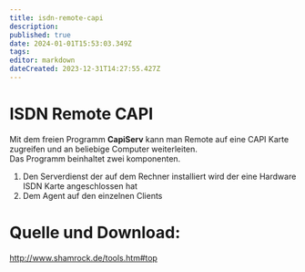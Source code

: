 ```yaml
---
title: isdn-remote-capi
description: 
published: true
date: 2024-01-01T15:53:03.349Z
tags: 
editor: markdown
dateCreated: 2023-12-31T14:27:55.427Z
---
```


# ISDN Remote CAPI

Mit dem freien Programm **CapiServ** kann man Remote auf eine CAPI Karte zugreifen und an beliebige Computer weiterleiten.  
Das Programm beinhaltet zwei komponenten.

1. Den Serverdienst der auf dem Rechner installiert wird der eine Hardware ISDN Karte angeschlossen hat
2. Dem Agent auf den einzelnen Clients

# Quelle und Download:

http://www.shamrock.de/tools.htm#top